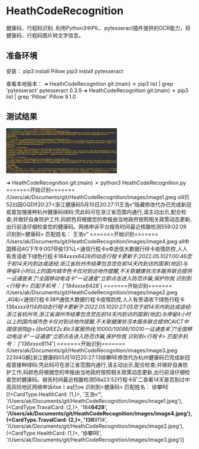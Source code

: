 # HeathCodeRecognition
健康码、行程码识别.
利用Python3中PIL、pytesseract插件提供的OCR能力，将健康码、行程码图片转文字信息。

## 准备环境

安装：
pip3 install Pillow
pip3 install pytesseract

查看本地版本：
➜  HeathCodeRecognition git:(main) ✗ pip3 list | grep 'pytesseract'
pytesseract               0.3.9
➜  HeathCodeRecognition git:(main) ✗ pip3 list | grep 'Pillow'
Pillow                    9.1.0


## 测试结果

<img src="./demo.png" width="300px;"/> 

➜  HeathCodeRecognition git:(main) ✗ python3 HeathCodeRecognition.py
=======开始识别======= /Users/ak/Documents/git/HeathCodeRecognition/images/image1.jpeg
oill贝52曰园GQDIf20:27<浙江健康码5月10日20:27:11王浩v“隐藏修改代办已完成新冠疫苗加强接种杭州健康码绿码:凭此码可在浙江省范围内通行,请主动出示,配合检查;并做好自身防护工作,码颜色将根据您的申报由当地政府按照相关政策动态更新,出行前请仔细检查您的健康码。网络申诉平台报告时间最近核酸检测559:02:09
识别到<健康码>
匹配姓名： 王浩v“
=======开始识别======= /Users/ak/Documents/git/HeathCodeRecognition/images/image4.jpeg
all中国移动4G下午9:007@偷13%L<通信行程卡e©途信大歇据行绊卡疫情防控,人人有责请收下绿色行程卡184*xxxx6428的动态行程卡更新于:2022.05.1021:00:46您于前14天内到达或途经:浙江省杭州市结果包含您在前14天内到访的国家(地区)与停留4小时以上的国内城市色卡仅对到访地作提醒,不关联健康状况本服务联合提供一证通查来了!全国移动电话卡“一证通查“立即点击进入防范诈骗,保护你我
识别到<行程卡>
匹配手机号： ['184*xxxx6428']
=======开始识别======= /Users/ak/Documents/git/HeathCodeRecognition/images/image2.jpeg
,4G&)<通信行程卡38®通信大数据行程卡疫情防控,人人有责请收下绿色行程卡136x*xxx9114的动态行程卡更新于:2022.05.1020:27:05您于前14天内到达或途经:浙江省杭州市,浙江省湖州市结果包含您在前14天内到访的国家(地区)与停留4小时以上的国内城市色卡仅对到访地作提醒,不关联健康状况本服务联合提供CAICT中国信垣院@+日etQIEE2c刹c3客服热线;10000/10086/10010一证通查来了!全国移动电话卡“一证通查“立即点击进入防范诈骗,保护你我
识别到<行程卡>
匹配手机号： ['136x*xxx9114']
=======开始识别======= /Users/ak/Documents/git/HeathCodeRecognition/images/image3.jpeg
223il4G酮]浙江健康码05月10日20:27:13徐攀RE修改代办杭州健康码已完成新冠疫苗接种绿码:凭此码可在浙江省范围内通行,请主动出示,配合检查;并做好自身防护工作,码颜色将根据您的申报由当地政府按照相关政策动态更新,出行前请仔细检查您的健康码。报告时间最近核酸检测58a23:52行程卡矿二查看14天是否到过中高风险地区网络申诉itse丨aq巳oe
识别到<健康码>
匹配姓名： 徐攀RE
[(<CardType.HealthCard: (1,)>, '王浩v“', '/Users/ak/Documents/git/HeathCodeRecognition/images/image1.jpeg'), (<CardType.TravalCard: (2,)>, '184****6428', '/Users/ak/Documents/git/HeathCodeRecognition/images/image4.jpeg'), (<CardType.TravalCard: (2,)>, '136****9114', '/Users/ak/Documents/git/HeathCodeRecognition/images/image2.jpeg'), (<CardType.HealthCard: (1,)>, '徐攀RE', '/Users/ak/Documents/git/HeathCodeRecognition/images/image3.jpeg')]







